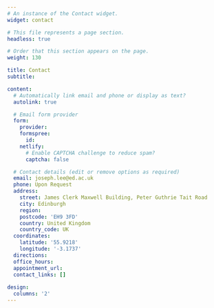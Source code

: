 ```yaml
---
# An instance of the Contact widget.
widget: contact

# This file represents a page section.
headless: true

# Order that this section appears on the page.
weight: 130

title: Contact
subtitle:

content:
  # Automatically link email and phone or display as text?
  autolink: true

  # Email form provider
  form:
    provider: 
    formspree:
      id:
    netlify:
      # Enable CAPTCHA challenge to reduce spam?
      captcha: false

  # Contact details (edit or remove options as required)
  email: joseph.lee@ed.ac.uk
  phone: Upon Request
  address:
    street: James Clerk Maxwell Building, Peter Guthrie Tait Road
    city: Edinburgh
    region: 
    postcode: 'EH9 3FD'
    country: United Kingdom
    country_code: UK
  coordinates:
    latitude: '55.9218'
    longitude: '-3.1737'
  directions:
  office_hours:
  appointment_url: 
  contact_links: []
  
design:
  columns: '2'
---
```

